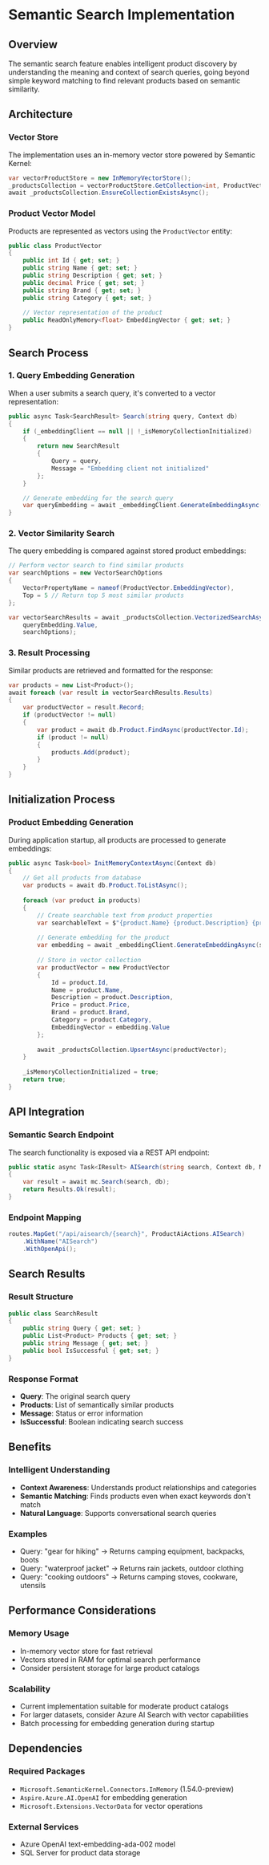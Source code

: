 # Semantic Search Implementation

## Overview

The semantic search feature enables intelligent product discovery by understanding the meaning and context of search queries, going beyond simple keyword matching to find relevant products based on semantic similarity.

## Architecture

### Vector Store
The implementation uses an in-memory vector store powered by Semantic Kernel:

```csharp
var vectorProductStore = new InMemoryVectorStore();
_productsCollection = vectorProductStore.GetCollection<int, ProductVector>("products");
await _productsCollection.EnsureCollectionExistsAsync();
```

### Product Vector Model
Products are represented as vectors using the `ProductVector` entity:

```csharp
public class ProductVector
{
    public int Id { get; set; }
    public string Name { get; set; }
    public string Description { get; set; }
    public decimal Price { get; set; }
    public string Brand { get; set; }
    public string Category { get; set; }
    
    // Vector representation of the product
    public ReadOnlyMemory<float> EmbeddingVector { get; set; }
}
```

## Search Process

### 1. Query Embedding Generation
When a user submits a search query, it's converted to a vector representation:

```csharp
public async Task<SearchResult> Search(string query, Context db)
{
    if (_embeddingClient == null || !_isMemoryCollectionInitialized)
    {
        return new SearchResult 
        { 
            Query = query, 
            Message = "Embedding client not initialized" 
        };
    }

    // Generate embedding for the search query
    var queryEmbedding = await _embeddingClient.GenerateEmbeddingAsync(query);
}
```

### 2. Vector Similarity Search
The query embedding is compared against stored product embeddings:

```csharp
// Perform vector search to find similar products
var searchOptions = new VectorSearchOptions
{
    VectorPropertyName = nameof(ProductVector.EmbeddingVector),
    Top = 5 // Return top 5 most similar products
};

var vectorSearchResults = await _productsCollection.VectorizedSearchAsync(
    queryEmbedding.Value, 
    searchOptions);
```

### 3. Result Processing
Similar products are retrieved and formatted for the response:

```csharp
var products = new List<Product>();
await foreach (var result in vectorSearchResults.Results)
{
    var productVector = result.Record;
    if (productVector != null)
    {
        var product = await db.Product.FindAsync(productVector.Id);
        if (product != null)
        {
            products.Add(product);
        }
    }
}
```

## Initialization Process

### Product Embedding Generation
During application startup, all products are processed to generate embeddings:

```csharp
public async Task<bool> InitMemoryContextAsync(Context db)
{
    // Get all products from database
    var products = await db.Product.ToListAsync();
    
    foreach (var product in products)
    {
        // Create searchable text from product properties
        var searchableText = $"{product.Name} {product.Description} {product.Brand} {product.Category}";
        
        // Generate embedding for the product
        var embedding = await _embeddingClient.GenerateEmbeddingAsync(searchableText);
        
        // Store in vector collection
        var productVector = new ProductVector
        {
            Id = product.Id,
            Name = product.Name,
            Description = product.Description,
            Price = product.Price,
            Brand = product.Brand,
            Category = product.Category,
            EmbeddingVector = embedding.Value
        };
        
        await _productsCollection.UpsertAsync(productVector);
    }
    
    _isMemoryCollectionInitialized = true;
    return true;
}
```

## API Integration

### Semantic Search Endpoint
The search functionality is exposed via a REST API endpoint:

```csharp
public static async Task<IResult> AISearch(string search, Context db, MemoryContext mc)
{
    var result = await mc.Search(search, db);
    return Results.Ok(result);
}
```

### Endpoint Mapping
```csharp
routes.MapGet("/api/aisearch/{search}", ProductAiActions.AISearch)
    .WithName("AISearch")
    .WithOpenApi();
```

## Search Results

### Result Structure
```csharp
public class SearchResult
{
    public string Query { get; set; }
    public List<Product> Products { get; set; }
    public string Message { get; set; }
    public bool IsSuccessful { get; set; }
}
```

### Response Format
- **Query**: The original search query
- **Products**: List of semantically similar products
- **Message**: Status or error information
- **IsSuccessful**: Boolean indicating search success

## Benefits

### Intelligent Understanding
- **Context Awareness**: Understands product relationships and categories
- **Semantic Matching**: Finds products even when exact keywords don't match
- **Natural Language**: Supports conversational search queries

### Examples
- Query: "gear for hiking" → Returns camping equipment, backpacks, boots
- Query: "waterproof jacket" → Returns rain jackets, outdoor clothing
- Query: "cooking outdoors" → Returns camping stoves, cookware, utensils

## Performance Considerations

### Memory Usage
- In-memory vector store for fast retrieval
- Vectors stored in RAM for optimal search performance
- Consider persistent storage for large product catalogs

### Scalability
- Current implementation suitable for moderate product catalogs
- For larger datasets, consider Azure AI Search with vector capabilities
- Batch processing for embedding generation during startup

## Dependencies

### Required Packages
- `Microsoft.SemanticKernel.Connectors.InMemory` (1.54.0-preview)
- `Aspire.Azure.AI.OpenAI` for embedding generation
- `Microsoft.Extensions.VectorData` for vector operations

### External Services
- Azure OpenAI text-embedding-ada-002 model
- SQL Server for product data storage